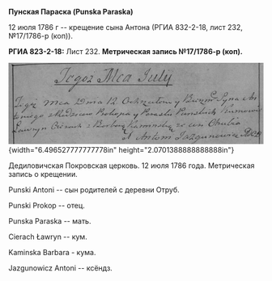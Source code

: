 **Пунская Параска (Punska Paraska)**

12 июля 1786 г -- крещение сына Антона (РГИА 832-2-18, лист 232,
№17/1786-р (коп)).

**РГИА 823-2-18:** Лист 232. **Метрическая запись №17/1786-р (коп).**

![](./media/8128fb5dccaa6564c51afebdba3837172da3c0cb.png){width="6.496527777777778in"
height="2.0701388888888888in"}

Дедиловичская Покровская церковь. 12 июля 1786 года. Метрическая запись
о крещении.

Punski Antoni -- сын родителей с деревни Отруб.

Punski Prokop -- отец.

Punska Paraska -- мать.

Cierach Ławryn -- кум.

Kaminska Barbara - кума.

Jazgunowicz Antoni -- ксёндз.
